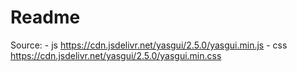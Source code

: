 # Readme

Source: - js <https://cdn.jsdelivr.net/yasgui/2.5.0/yasgui.min.js> - css <https://cdn.jsdelivr.net/yasgui/2.5.0/yasgui.min.css>
